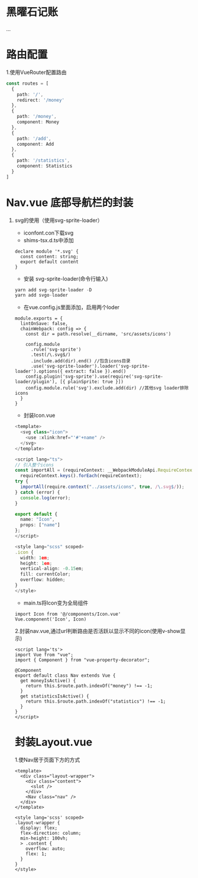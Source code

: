 # 黑曜石记账

...

# 路由配置

1.使用VueRouter配置路由

```typescript
const routes = [
  {
    path: '/',
    redirect: '/money'
  },
  {
    path: '/money',
    component: Money
  },
  {
    path: '/add',
    component: Add
  },
  {
    path: '/statistics',
    component: Statistics
  }
]
```

# Nav.vue 底部导航栏的封装

1. svg的使用（使用svg-sprite-loader）

   - iconfont.con下载svg
   - shims-tsx.d.ts中添加

   ```
   declare module '*.svg' {
     const content: string;
     export default content
   }
   ```

   - 安装 svg-sprite-loader(命令行输入)

   ```javascript
   yarn add svg-sprite-loader -D
   yarn add svgo-loader
   ```

   - 在vue.config.js里面添加，启用两个loder

   ```
   module.exports = {
     lintOnSave: false,
     chainWebpack: config => {
       const dir = path.resolve(__dirname, 'src/assets/icons')
   
       config.module
         .rule('svg-sprite')
         .test(/\.svg$/)
         .include.add(dir).end() //包含icons目录
         .use('svg-sprite-loader').loader('svg-sprite-loader').options({ extract: false }).end()
       config.plugin('svg-sprite').use(require('svg-sprite-loader/plugin'), [{ plainSprite: true }])
       config.module.rule('svg').exclude.add(dir) //其他svg loader排除icons
     }
   }
   ```

   

   - 封装Icon.vue

   ```typescript
   <template>
     <svg class="icon">
       <use :xlink:href="'#'+name" />
     </svg>
   </template>
   
   <script lang="ts">
   // 引入整个icons
   const importAll = (requireContext: __WebpackModuleApi.RequireContext) =>
     requireContext.keys().forEach(requireContext);
   try {
     importAll(require.context("../assets/icons", true, /\.svg$/));
   } catch (error) {
     console.log(error);
   }
   
   export default {
     name: "Icon",
     props: ["name"]
   };
   </script>
   
   <style lang="scss" scoped>
   .icon {
     width: 1em;
     height: 1em;
     vertical-align: -0.15em;
     fill: currentColor;
     overflow: hidden;
   }
   </style>
   ```

   * main.ts将Icon变为全局组件

   ```
   import Icon from '@/components/Icon.vue'
   Vue.component('Icon', Icon)
   ```

   2.封装nav.vue,通过url判断路由是否活跃以显示不同的icon(使用v-show显示)

   ```
   <script lang='ts'>
   import Vue from "vue";
   import { Component } from "vue-property-decorator";
   
   @Component
   export default class Nav extends Vue {
     get moneyIsActive() {
       return this.$route.path.indexOf("money") !== -1;
     }
     get statisticsIsActive() {
       return this.$route.path.indexOf("statistics") !== -1;
     }
   }
   </script>
   ```

   

   # 封装Layout.vue

   1.使Nav居于页面下方的方式

   ```
   <template>
     <div class="layout-wrapper">
       <div class="content">
         <slot />
       </div>
       <Nav class="nav" />
     </div>
   </template>
   
   <style lang='scss' scoped>
   .layout-wrapper {
     display: flex;
     flex-direction: column;
     min-height: 100vh;
     > .content {
       overflow: auto;
       flex: 1;
     }
   }
   </style>
   ```

   